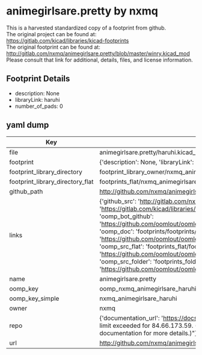 # animegirlsare.pretty by nxmq  
This is a harvested standardized copy of a footprint from github.  
The original project can be found at:  
https://gitlab.com/kicad/libraries/kicad-footprints  
The original footprint can be found at:
http://gitlab.com/nxmq/animegirlsare.pretty/blob/master/winry.kicad_mod
Please consult that link for additional, details, files, and license information.  
## Footprint Details
* description: None  
* libraryLink: haruhi  
* number_of_pads: 0  
## yaml dump  
| Key | Value |  
| --- | --- |  
| file | animegirlsare.pretty/haruhi.kicad_mod |  
| footprint | {'description': None, 'libraryLink': 'haruhi', 'number_of_pads': 0} |  
| footprint_library_directory | footprint_library_owner/nxmq_animegirlsare.pretty |  
| footprint_library_directory_flat | footprints_flat/nxmq_animegirlsare_haruhi/working |  
| github_path | http://github.com/nxmq/animegirlsare.pretty/blob/master/haruhi.kicad_mod |  
| links | {'github_src': 'http://gitlab.com/nxmq/animegirlsare.pretty/blob/master/winry.kicad_mod', 'github_src_repo': 'https://gitlab.com/kicad/libraries/kicad-footprints', 'oomp_bot': 'footprints/nxmq_animegirlsare_haruhi/working', 'oomp_bot_github': 'https://github.com/oomlout/oomlout_oomp_footprint_bot/tree/main/footprints/nxmq_animegirlsare_haruhi/working', 'oomp_doc': 'footprints/footprints/nxmq/animegirlsare/haruhi/working/', 'oomp_doc_github': 'https://github.com/oomlout/oomlout_oomp_footprint_doc/tree/main/footprints/footprints/nxmq/animegirlsare/haruhi/working', 'oomp_src_flat': 'footprints_flat/footprints_flat/nxmq_animegirlsare_haruhi/working', 'oomp_src_flat_github': 'https://github.com/oomlout/oomlout_oomp_footprint_src/tree/main/footprints_flat/nxmq_animegirlsare_haruhi/working', 'oomp_src_folder': 'footprints_folder/footprints_folder/nxmq/animegirlsare/haruhi/working', 'oomp_src_folder_github': 'https://github.com/oomlout/oomlout_oomp_footprint_src/tree/main/footprints_folder/nxmq/animegirlsare/haruhi/working'} |  
| name | animegirlsare.pretty |  
| oomp_key | oomp_nxmq_animegirlsare_haruhi |  
| oomp_key_simple | nxmq_animegirlsare_haruhi |  
| owner | nxmq |  
| repo | {'documentation_url': 'https://docs.github.com/rest/overview/resources-in-the-rest-api#rate-limiting', 'message': "API rate limit exceeded for 84.66.173.59. (But here's the good news: Authenticated requests get a higher rate limit. Check out the documentation for more details.)"} |  
| url | http://github.com/nxmq/animegirlsare.pretty |  

